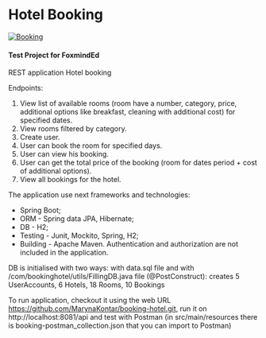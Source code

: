 # Hotel Booking

[![Booking](http://localhost:8081/api)](http://localhost:8081/api)

#### Test Project for FoxmindEd

REST application Hotel booking

Endpoints:
 1. View list of available rooms (room have a number, category, price, additional options like
 breakfast, cleaning with additional cost) for specified dates.
 2. View rooms filtered by category.
 3. Create user.
 4. User can book the room for specified days.
 5. User can view his booking.
 6. User can get the total price of the booking (room for dates period + cost of additional options).
 7. View all bookings for the hotel.
 
The application use next frameworks and technologies: 
 - Spring Boot; 
 - ORM - Spring data JPA, Hibernate; 
 - DB - H2; 
 - Testing - Junit, Mockito, Spring, H2; 
 - Building - Apache Maven.
 Authentication and authorization are not included in the application.
 
 DB is initialised with two ways: with data.sql file and with /com/bookinghotel/utils/FillingDB.java file (@PostConstruct):
 creates 5 UserAccounts, 6 Hotels, 18 Rooms, 10 Bookings
 
 To run application, checkout it using the web URL https://github.com/MarynaKontar/booking-hotel.git, 
 run it on http://localhost:8081/api and test with Postman (in src/main/resources there is booking-postman_collection.json that you can import to Postman)

